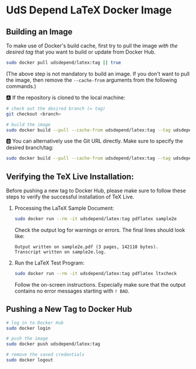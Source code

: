 # UdS Depend LaTeX Docker Image

## Building an Image

To make use of Docker's build cache, first try to pull the image _with the desired tag_ that you want to build or update from Docker Hub.

```bash
sudo docker pull udsdepend/latex:tag || true
```

(The above step is not mandatory to build an image. If you don't want to pull the image, then remove the `--cache-from` arguments from the following commands.)

:a: If the repository is cloned to the local machine:

```bash
# check out the desired branch (= tag)
git checkout <branch>

# build the image
sudo docker build --pull --cache-from udsdepend/latex:tag --tag udsdepend/latex:tag .
```

:b: You can alternatively use the Git URL directly. Make sure to specify the desired branch/tag:

```bash
sudo docker build --pull --cache-from udsdepend/latex:tag --tag udsdepend/latex:tag "https://github.com/udsdepend/latex-docker.git#tag"
```

## Verifying the TeX Live Installation:

Before pushing a new tag to Docker Hub, please make sure to follow these steps to verify the successful installation of TeX Live.

1.  Processing the LaTeX Sample Document:
    ```bash
    sudo docker run --rm -it udsdepend/latex:tag pdflatex sample2e
    ```
    Check the output log for warnings or errors. The final lines should look like:
    ```
    Output written on sample2e.pdf (3 pages, 142110 bytes).
    Transcript written on sample2e.log.
    ```
2.  Run the LaTeX Test Program:
    ```bash
    sudo docker run --rm -it udsdepend/latex:tag pdflatex ltxcheck
    ```
    Follow the on-screen instructions. Especially make sure that the output contains no error messages starting with `! BAD`.

## Pushing a New Tag to Docker Hub

```bash
# log in to Docker Hub
sudo docker login

# push the image
sudo docker push udsdepend/latex:tag

# remove the saved credentials
sudo docker logout
```
